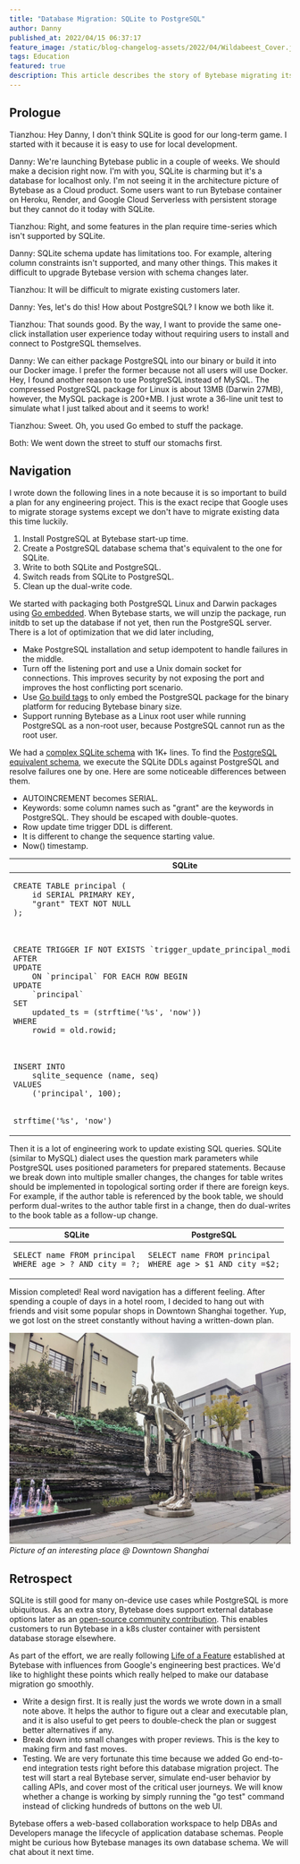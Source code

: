 ```yaml
---
title: "Database Migration: SQLite to PostgreSQL"
author: Danny
published_at: 2022/04/15 06:37:17
feature_image: /static/blog-changelog-assets/2022/04/Wildabeest_Cover.jpeg
tags: Education
featured: true
description: This article describes the story of Bytebase migrating its storage from SQLite to PostgreSQL and the challenges on the way.
---
```


## Prologue

Tianzhou: Hey Danny, I don't think SQLite is good for our long-term game. I started with it because it is easy to use for local development.

Danny: We're launching Bytebase public in a couple of weeks. We should make a decision right now. I'm with you, SQLite is charming but it's a database for localhost only. I'm not seeing it in the architecture picture of Bytebase as a Cloud product. Some users want to run Bytebase container on Heroku, Render, and Google Cloud Serverless with persistent storage but they cannot do it today with SQLite.

Tianzhou: Right, and some features in the plan require time-series which isn't supported by SQLite.

Danny: SQLite schema update has limitations too. For example, altering column constraints isn't supported, and many other things. This makes it difficult to upgrade Bytebase version with schema changes later.

Tianzhou: It will be difficult to migrate existing customers later.

Danny: Yes, let's do this! How about PostgreSQL? I know we both like it.

Tianzhou: That sounds good. By the way, I want to provide the same one-click installation user experience today without requiring users to install and connect to PostgreSQL themselves.

Danny: We can either package PostgreSQL into our binary or build it into our Docker image. I prefer the former because not all users will use Docker. Hey, I found another reason to use PostgreSQL instead of MySQL. The compressed PostgreSQL package for Linux is about 13MB (Darwin 27MB), however, the MySQL package is 200+MB. I just wrote a 36-line unit test to simulate what I just talked about and it seems to work!

Tianzhou: Sweet. Oh, you used Go embed to stuff the package.

Both: We went down the street to stuff our stomachs first.

## Navigation

I wrote down the following lines in a note because it is so important to build a plan for any engineering project. This is the exact recipe that Google uses to migrate storage systems except we don't have to migrate existing data this time luckily.

1. Install PostgreSQL at Bytebase start-up time.
2. Create a PostgreSQL database schema that's equivalent to the one for SQLite.
3. Write to both SQLite and PostgreSQL.
4. Switch reads from SQLite to PostgreSQL.
5. Clean up the dual-write code.

We started with packaging both PostgreSQL Linux and Darwin packages using [Go embedded](https://pkg.go.dev/embed). When Bytebase starts, we will unzip the package, run initdb to set up the database if not yet, then run the PostgreSQL server. There is a lot of optimization that we did later including,

- Make PostgreSQL installation and setup idempotent to handle failures in the middle.
- Turn off the listening port and use a Unix domain socket for connections. This improves security by not exposing the port and improves the host conflicting port scenario.
- Use [Go build tags](https://pkg.go.dev/go/build) to only embed the PostgreSQL package for the binary platform for reducing Bytebase binary size.
- Support running Bytebase as a Linux root user while running PostgreSQL as a non-root user, because PostgreSQL cannot run as the root user.

We had a [complex SQLite schema](https://github.com/bytebase/bytebase/blob/0.13.0/store/migration/10001__init_schema.sql) with 1K+ lines. To find the [PostgreSQL equivalent schema](https://github.com/bytebase/bytebase/blob/release/v1.0.2/store/migration/10001__init_schema.sql), we execute the SQLite DDLs against PostgreSQL and resolve failures one by one. Here are some noticeable differences between them.

- AUTOINCREMENT becomes SERIAL.
- Keywords: some column names such as "grant" are the keywords in PostgreSQL. They should be escaped with double-quotes.
- Row update time trigger DDL is different.
- It is different to change the sequence starting value.
- Now() timestamp.

<table>
<thead>
<tr>
<th>
SQLite
</th>
<th>
PostgreSQL
</th>
</tr>
</thead>

<tbody>
<tr>
<td>
<pre>
CREATE TABLE principal (
    id SERIAL PRIMARY KEY,
    "grant" TEXT NOT NULL
);
</pre>
</td>
<td>
<pre>
CREATE TABLE principal (
    id SERIAL PRIMARY KEY,
    "grant" TEXT NOT NULL
);
</pre>
</td>
</tr>

<tr>
<td>
<pre>
CREATE TRIGGER IF NOT EXISTS `trigger_update_principal_modification_time`
AFTER
UPDATE
    ON `principal` FOR EACH ROW BEGIN
UPDATE
    `principal`
SET
    updated_ts = (strftime('%s', 'now'))
WHERE
    rowid = old.rowid;
</pre>
</td>
<td>
<pre>
CREATE OR REPLACE FUNCTION trigger_update_updated_ts()
RETURNS TRIGGER AS $$
BEGIN
  NEW.updated_ts = extract(epoch from now());
  RETURN NEW;
END;
LANGUAGE plpgsql;
CREATE TRIGGER update_principal_updated_ts
BEFORE
UPDATE
    ON principal FOR EACH ROW
EXECUTE FUNCTION trigger_update_updated_ts();
</pre>
</td>
</tr>

<tr>
<td>
<pre>
INSERT INTO
    sqlite_sequence (name, seq)
VALUES
    ('principal', 100);
</pre>
</td>
<td>
<pre>
ALTER SEQUENCE principal_id_seq RESTART WITH 101;
</pre>
</td>
</tr>

<tr>
<td>
<pre>
strftime('%s', 'now')
</pre>
</td>
<td>
<pre>
extract(epoch from now())
</pre>
</td>
</tr>
</tbody>
</table>

Then it is a lot of engineering work to update existing SQL queries. SQLite (similar to MySQL) dialect uses the question mark parameters while PostgreSQL uses positioned parameters for prepared statements. Because we break down into multiple smaller changes, the changes for table writes should be implemented in topological sorting order if there are foreign keys. For example, if the author table is referenced by the book table, we should perform dual-writes to the author table first in a change, then do dual-writes to the book table as a follow-up change.

<table>
<thead>
<tr>
<th>
SQLite
</th>
<th>
PostgreSQL
</th>
</tr>
</thead>

<tbody>
<tr>
<td>
<pre>
SELECT name FROM principal
WHERE age > ? AND city = ?;
</pre>
</td>
<td>
<pre>
SELECT name FROM principal
WHERE age > $1 AND city =$2;
</pre>
</td>
</tr>
</tbody>
</table>

Mission completed! Real word navigation has a different feeling. After spending a couple of days in a hotel room, I decided to hang out with friends and visit some popular shops in Downtown Shanghai together. Yup, we got lost on the street constantly without having a written-down plan.

![_](/static/blog-changelog-assets/2022/04/IMG20220219140939.jpeg)_Picture of an interesting place @ Downtown Shanghai_

## Retrospect

SQLite is still good for many on-device use cases while PostgreSQL is more ubiquitous. As an extra story, Bytebase does support external database options later as an [open-source community contribution](https://github.com/bytebase/bytebase/issues/1027). This enables customers to run Bytebase in a k8s cluster container with persistent database storage elsewhere.

As part of the effort, we are really following [Life of a Feature](https://github.com/bytebase/bytebase/blob/main/docs/life-of-a-feature.md) established at Bytebase with influences from Google's engineering best practices. We'd like to highlight these points which really helped to make our database migration go smoothly.

- Write a design first. It is really just the words we wrote down in a small note above. It helps the author to figure out a clear and executable plan, and it is also useful to get peers to double-check the plan or suggest better alternatives if any.
- Break down into small changes with proper reviews. This is the key to making firm and fast moves.
- Testing. We are very fortunate this time because we added Go end-to-end integration tests right before this database migration project. The test will start a real Bytebase server, simulate end-user behavior by calling APIs, and cover most of the critical user journeys. We will know whether a change is working by simply running the "go test" command instead of clicking hundreds of buttons on the web UI.

Bytebase offers a web-based collaboration workspace to help DBAs and Developers manage the lifecycle of application database schemas. People might be curious how Bytebase manages its own database schema. We will chat about it next time.
